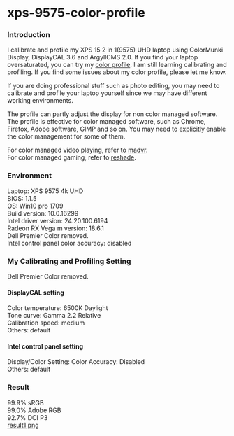 # xps-9575-color-profile
### Introduction
I calibrate and profile my XPS 15 2 in 1(9575) UHD laptop using ColorMunki Display, DisplayCAL 3.6 and ArgyllCMS 2.0.
If you find your laptop oversaturated, you can try my [color profile](./FNVDR-LQ156D1%20%231%202018-07-23%2019-19%20D6500%202.2%20M-S%20XYZLUT%2BMTX.icm). I am still learning calibrating and profiling. If you find some issues about my color profile, please let me know.  

If you are doing professional stuff such as photo editing, you may need to calibrate and profile your laptop yourself since we may have different working environments.  

The profile can partly adjust the display for non color managed software. The profile is effective for color managed software, such as Chrome, Firefox, Adobe software, GIMP and so on. You may need to explicitly enable the color management for some of them.  

For color managed video playing, refer to [madvr](http://madvr.com/).  
For color managed gaming, refer to [reshade](https://reshade.me/).  
### Environment
Laptop: XPS 9575 4k UHD  
BIOS: 1.1.5  
OS: Win10 pro 1709  
Build version: 10.0.16299  
Intel driver version: 24.20.100.6194  
Radeon RX Vega m version: 18.6.1  
Dell Premier Color removed.  
Intel control panel color accuracy: disabled  
### My Calibrating and Profiling Setting
Dell Premier Color removed.  
#### DisplayCAL setting
Color temperature: 6500K Daylight  
Tone curve: Gamma 2.2 Relative  
Calibration speed: medium  
Others: default  
#### Intel control panel setting
Display/Color Setting: Color Accuracy: Disabled  
Others: default

### Result
99.9% sRGB  
99.0% Adobe RGB  
92.7% DCI P3  
[result1.png](result1.png)

